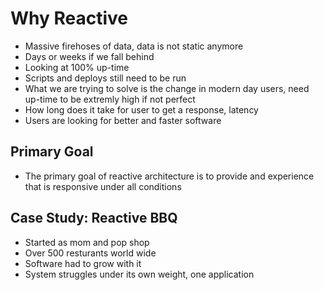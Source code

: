# Why Reactive
* Massive firehoses of data, data is not static anymore
* Days or weeks if we fall behind
* Looking at 100% up-time
* Scripts and deploys still need to be run
* What we are trying to solve is the change in modern day users, need up-time to be extremly high if not perfect
* How long does it take for user to get a response, latency
* Users are looking for better and faster software

## Primary Goal
* The primary goal of reactive architecture is to provide and experience that is responsive under all conditions

## Case Study: Reactive BBQ
* Started as mom and pop shop
* Over 500 resturants world wide
* Software had to grow with it
* System struggles under its own weight, one application
